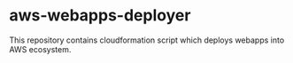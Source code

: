 # aws-webapps-deployer
This repository contains cloudformation script which deploys webapps into AWS ecosystem. 
